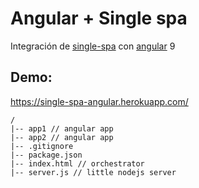 # Angular + Single spa

Integración de [single-spa](https://single-spa.js.org/docs/ecosystem-angular/) con [angular](https://angular.io) 9 

## Demo:
https://single-spa-angular.herokuapp.com/

```
/
|-- app1 // angular app
|-- app2 // angular app
|-- .gitignore
|-- package.json
|-- index.html // orchestrator
|-- server.js // little nodejs server

```
